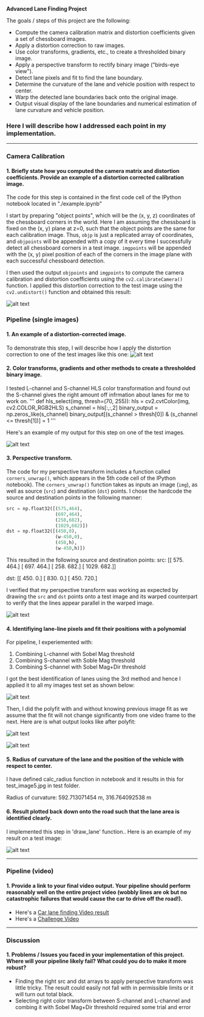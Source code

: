 
**Advanced Lane Finding Project**

The goals / steps of this project are the following:

* Compute the camera calibration matrix and distortion coefficients given a set of chessboard images.
* Apply a distortion correction to raw images.
* Use color transforms, gradients, etc., to create a thresholded binary image.
* Apply a perspective transform to rectify binary image ("birds-eye view").
* Detect lane pixels and fit to find the lane boundary.
* Determine the curvature of the lane and vehicle position with respect to center.
* Warp the detected lane boundaries back onto the original image.
* Output visual display of the lane boundaries and numerical estimation of lane curvature and vehicle position.

[//]: # (Image References)

[image1]: ./advanced_lane/image-1.JPG "Undistorted"
[image2]: ./advanced_lane/image-2.JPG "Road Transformed"
[image3]: ./advanced_lane/image-3.JPG "Binary Example"
[image4]: ./advanced_lane/image-4.JPG "Warp Example"
[image5]: ./advanced_lane/image-5.JPG "Fit Visual"
[image6]: ./advanced_lane/image-6.JPG "Output"
[image7]: ./advanced_lane/image-7.JPG "Output"
[image8]: ./advanced_lane/image-9.JPG "Output"
[video1]: ./advanced_lane/image-1.JPG "Output Video"
[video2]: ./advanced_lane/image-1.JPG "Challenge video"



### Here I will describe how I addressed each point in my implementation.  

---

### Camera Calibration

#### 1. Briefly state how you computed the camera matrix and distortion coefficients. Provide an example of a distortion corrected calibration image.

The code for this step is contained in the first code cell of the IPython notebook located in "./example.ipynb"

I start by preparing "object points", which will be the (x, y, z) coordinates of the chessboard corners in the world. Here I am assuming the chessboard is fixed on the (x, y) plane at z=0, such that the object points are the same for each calibration image.  Thus, `objp` is just a replicated array of coordinates, and `objpoints` will be appended with a copy of it every time I successfully detect all chessboard corners in a test image.  `imgpoints` will be appended with the (x, y) pixel position of each of the corners in the image plane with each successful chessboard detection.  

I then used the output `objpoints` and `imgpoints` to compute the camera calibration and distortion coefficients using the `cv2.calibrateCamera()` function.  I applied this distortion correction to the test image using the `cv2.undistort()` function and obtained this result: 

![alt text][image1]

### Pipeline (single images)

#### 1. An example of a distortion-corrected image.

To demonstrate this step, I will describe how I apply the distortion correction to one of the test images like this one:
![alt text][image2]

#### 2. Color transforms, gradients and other methods to create a thresholded binary image.  

I tested L-channel and S-channel HLS color transformation and found out the S-channel gives the right amount off infrmation about lanes for me to work on. 
'''
def hls_select(img, thresh=(70, 255)):
    hls = cv2.cvtColor(img, cv2.COLOR_RGB2HLS)
    s_channel = hls[:,:,2]
    binary_output = np.zeros_like(s_channel)
    binary_output[(s_channel > thresh[0]) & (s_channel <= thresh[1])] = 1
'''

Here's an example of my output for this step on one of the test images. 

![alt text][image3]

#### 3. Perspective transform.

The code for my perspective transform includes a function called `corners_unwrap()`, which appears in the 5th code cell of the IPython notebook).  The `corners_unwrap()` function takes as inputs an image (`img`), as well as source (`src`) and destination (`dst`) points.  I chose the hardcode the source and destination points in the following manner:

```python
src = np.float32([(575,464),
                  (697,464), 
                  (258,682), 
                  (1029,682)])
dst = np.float32([(450,0),
                  (w-450,0),
                  (450,h),
                  (w-450,h)])
```

This resulted in the following source and destination points:
src:
[[  575.   464.]
 [  697.   464.]
 [  258.   682.]
 [ 1029.   682.]]

dst:
[[ 450.    0.]
 [ 830.    0.]
 [ 450.  720.]


I verified that my perspective transform was working as expected by drawing the `src` and `dst` points onto a test image and its warped counterpart to verify that the lines appear parallel in the warped image.

![alt text][image4]

#### 4. Identifiying lane-line pixels and fit their positions with a polynomial

For pipeline, I experiemented with:
1.  Combining L-channel with Sobel Mag threshold
2.  Combining S-channel with Soble Mag threshold
3.  Combining S-channel with Sobel Mag+Dir threshold

I got the best identification of lanes using the 3rd method and hence I applied it to all my images test set as shown below:

![alt text][image5]

Then, I did the polyfit with and without knowing previous image fit as we assume that the fit will not change significantly from one video frame to the next. Here are is what output looks like after polyfit:

![alt text][image6]

![alt text][image7]

#### 5. Radius of curvature of the lane and the position of the vehicle with respect to center.

I have defined calc_radius function in notebook and it results in this for test_image5.jpg in test folder. 

Radius of curvature: 592.713071454 m, 316.764092538 m

#### 6. Result plotted back down onto the road such that the lane area is identified clearly.

I implemented this step in 'draw_lane' function..  Here is an example of my result on a test image:

![alt text][image8]

---

### Pipeline (video)

#### 1. Provide a link to your final video output.  Your pipeline should perform reasonably well on the entire project video (wobbly lines are ok but no catastrophic failures that would cause the car to drive off the road!).

* Here's a [Car lane finding Video result](./project_video_output.mp4)
* Here's a [Challenge Video](./challenge_video_output.mp4)

---

### Discussion

#### 1. Problems / Issues you faced in your implementation of this project.  Where will your pipeline likely fail?  What could you do to make it more robust?

* Finding the right src and dst arrays to apply perspective transform was little tricky. The result could easily not fall with in permissible limits or it will turn out total black. 
* Selecting right color transform between S-channel and L-channel and combing it with Sobel Mag+Dir threshold required some trial and error

